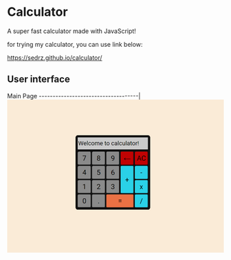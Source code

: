 # Calculator

A super fast calculator made with JavaScript!

for trying my calculator, you can use link below:


https://sedrz.github.io/calculator/



## User interface

Main Page
------------------------------------|
![MainPage](docs/calculator.png)
